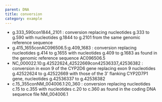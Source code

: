 ```yaml
---
parent: DNA
title: conversion
category: example
---
```


*	g.333\_590con1844\_2101
	: conversion replacing nucleotides g.333 to g.590 with nucleotides g.1844 to g.2101 from the same genomic reference sequence
*	g.415\_1655conAC096506.5:g.409\_1683
	: conversion replacing nucleotides g.414 to g.1655 with nucleotides g.409 to g.1683 as found in the genomic reference sequence AC096506.5
*	NC\_000022.10:g.42522624\_42522669con42536337\_42536382
	: conversion in exon 9 of the CYP2D6 gene replacing exon 9 nucleotides g.42522624 to g.42522669 with those of the 3' flanking CYP2D7P1 gene, nucleotides g.42536337 to g.42536382
*	c.15\_355conNM\_004006.1:20\_360
	: conversion replacing nucleotides c.15 to c.355 with nucleotides c.20 to c.360 as found in the coding DNA sequence file NM\_004006.1
	

